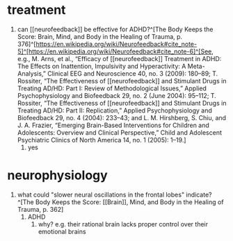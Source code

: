 # treatment
1. can [[neurofeedback]] be effective for ADHD?^[The Body Keeps the Score: Brain, Mind, and Body in the Healing of Trauma, p. 376]^[https://en.wikipedia.org/wiki/Neurofeedback#cite_note-5]^[https://en.wikipedia.org/wiki/Neurofeedback#cite_note-6]^[See, e.g., M. Arns, et al., “Efficacy of [[neurofeedback]] Treatment in ADHD: The Effects on Inattention, Impulsivity and Hyperactivity: A Meta-Analysis,” Clinical EEG and Neuroscience 40, no. 3 (2009): 180–89; T. Rossiter, “The Effectiveness of [[neurofeedback]] and Stimulant Drugs in Treating AD/HD: Part I: Review of Methodological Issues,” Applied Psychophysiology and Biofeedback 29, no. 2 (June 2004): 95–112; T. Rossiter, “The Effectiveness of [[neurofeedback]] and Stimulant Drugs in Treating AD/HD: Part II: Replication,” Applied Psychophysiology and Biofeedback 29, no. 4 (2004): 233–43; and L. M. Hirshberg, S. Chiu, and J. A. Frazier, “Emerging Brain-Based Interventions for Children and Adolescents: Overview and Clinical Perspective,” Child and Adolescent Psychiatric Clinics of North America 14, no. 1 (2005): 1–19.]
	1. yes

# neurophysiology
1. what could "slower neural oscillations in the frontal lobes" indicate?^[The Body Keeps the Score: [[Brain]], Mind, and Body in the Healing of Trauma, p. 362]
	1. ADHD
		1. why? e.g. their rational brain lacks proper control over their emotional brains